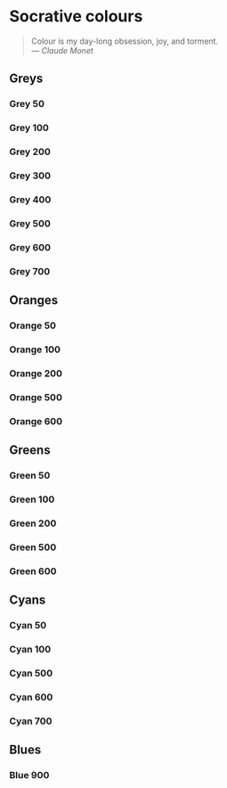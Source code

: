 # Socrative colours

> Colour is my day-long obsession, joy, and torment. \
> — *Claude Monet*

<ColorScale theme="socrative" hue="grey" />

<ColorScale theme="socrative" hue="orange" />

<ColorScale theme="socrative" hue="green" />

<ColorScale theme="socrative" hue="cyan" />

<ColorScale theme="socrative" hue="blue" />

## Greys

### Grey 50

<ColorSwatch theme="socrative" hue="grey" scale="50" />

### Grey 100

<ColorSwatch theme="socrative" hue="grey" scale="100" />

### Grey 200

<ColorSwatch theme="socrative" hue="grey" scale="200" />

### Grey 300

<ColorSwatch theme="socrative" hue="grey" scale="300" />

### Grey 400

<ColorSwatch theme="socrative" hue="grey" scale="400" />

### Grey 500

<ColorSwatch theme="socrative" hue="grey" scale="500" />

### Grey 600

<ColorSwatch theme="socrative" hue="grey" scale="600" />

### Grey 700

<ColorSwatch theme="socrative" hue="grey" scale="700" />

## Oranges

### Orange 50

<ColorSwatch theme="socrative" hue="orange" scale="50" />

### Orange 100

<ColorSwatch theme="socrative" hue="orange" scale="100" />

### Orange 200

<ColorSwatch theme="socrative" hue="orange" scale="200" />

### Orange 500

<ColorSwatch theme="socrative" hue="orange" scale="500" />

### Orange 600

<ColorSwatch theme="socrative" hue="orange" scale="600" />

## Greens

### Green 50

<ColorSwatch theme="socrative" hue="green" scale="50" />

### Green 100

<ColorSwatch theme="socrative" hue="green" scale="100" />

### Green 200

<ColorSwatch theme="socrative" hue="green" scale="200" />

### Green 500

<ColorSwatch theme="socrative" hue="green" scale="500" />

### Green 600

<ColorSwatch theme="socrative" hue="green" scale="600" />

## Cyans

### Cyan 50

<ColorSwatch theme="socrative" hue="cyan" scale="50" />

### Cyan 100

<ColorSwatch theme="socrative" hue="cyan" scale="100" />

### Cyan 500

<ColorSwatch theme="socrative" hue="cyan" scale="500" />

### Cyan 600

<ColorSwatch theme="socrative" hue="cyan" scale="600" />

### Cyan 700

<ColorSwatch theme="socrative" hue="cyan" scale="700" />

## Blues

### Blue 900

<ColorSwatch theme="socrative" hue="blue" scale="900" />
